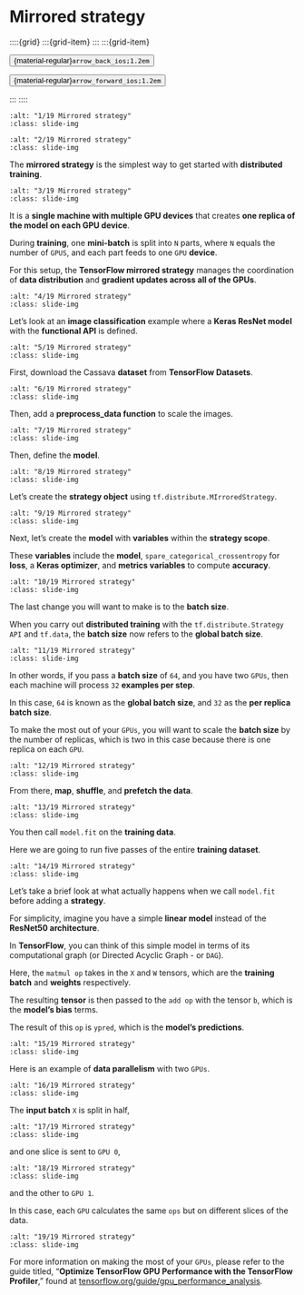 # Mirrored strategy

<aside class="margin sidebar">

::::{grid}
:::{grid-item}
:::
:::{grid-item}
<div id="slide-controls" class="btn-toolbar justify-content-between">

<button id="arrow_back" class="sd-btn">{material-regular}`arrow_back_ios;1.2em`</button>

<button id="arrow_forward" class="sd-btn">{material-regular}`arrow_forward_ios;1.2em`</button>
</div>
:::
::::
</aside>
<div class="slides">
<div>

```{image} ../../../images/gcp_courses/production_ml_systems/designing_high_performance_m/mirrored_strategy/001.jpg
:alt: "1/19 Mirrored strategy"
:class: slide-img
```
<div class="cell tag_remove-input tag_output_scroll docutils container">
<div class="cell_output docutils container">


</div>
</div>
</div>
</div>
<div class="slides">
<div>

```{image} ../../../images/gcp_courses/production_ml_systems/designing_high_performance_m/mirrored_strategy/002.jpg
:alt: "2/19 Mirrored strategy"
:class: slide-img
```
<div class="cell tag_remove-input tag_output_scroll docutils container">
<div class="cell_output docutils container">

The **mirrored strategy** is the simplest way to get started with **distributed training**.
</div>
</div>
</div>
</div>
<div class="slides">
<div>

```{image} ../../../images/gcp_courses/production_ml_systems/designing_high_performance_m/mirrored_strategy/003.jpg
:alt: "3/19 Mirrored strategy"
:class: slide-img
```
<div class="cell tag_remove-input tag_output_scroll docutils container">
<div class="cell_output docutils container">

It is a **single machine with multiple GPU devices** that creates **one replica of the model on each GPU device**. 

During **training**, one **mini-batch** is split into `N` parts, where `N` equals the number of `GPUS`, and each part feeds to one `GPU` **device**. 

For this setup, the **TensorFlow mirrored strategy** manages the coordination of **data distribution** and **gradient updates across all of the GPUs**.
</div>
</div>
</div>
</div>
<div class="slides">
<div>

```{image} ../../../images/gcp_courses/production_ml_systems/designing_high_performance_m/mirrored_strategy/004.jpg
:alt: "4/19 Mirrored strategy"
:class: slide-img
```
<div class="cell tag_remove-input tag_output_scroll docutils container">
<div class="cell_output docutils container">

Let’s look at an **image classification** example where a **Keras ResNet model** with the
**functional API** is defined.
</div>
</div>
</div>
</div>
<div class="slides">
<div>

```{image} ../../../images/gcp_courses/production_ml_systems/designing_high_performance_m/mirrored_strategy/005.jpg
:alt: "5/19 Mirrored strategy"
:class: slide-img
```
<div class="cell tag_remove-input tag_output_scroll docutils container">
<div class="cell_output docutils container">

First, download the Cassava **dataset** from **TensorFlow Datasets**.
</div>
</div>
</div>
</div>
<div class="slides">
<div>

```{image} ../../../images/gcp_courses/production_ml_systems/designing_high_performance_m/mirrored_strategy/006.jpg
:alt: "6/19 Mirrored strategy"
:class: slide-img
```
<div class="cell tag_remove-input tag_output_scroll docutils container">
<div class="cell_output docutils container">

Then, add a **preprocess_data function** to scale the images.
</div>
</div>
</div>
</div>
<div class="slides">
<div>

```{image} ../../../images/gcp_courses/production_ml_systems/designing_high_performance_m/mirrored_strategy/008.jpg
:alt: "7/19 Mirrored strategy"
:class: slide-img
```
<div class="cell tag_remove-input tag_output_scroll docutils container">
<div class="cell_output docutils container">

Then, define the **model**.
</div>
</div>
</div>
</div>
<div class="slides">
<div>

```{image} ../../../images/gcp_courses/production_ml_systems/designing_high_performance_m/mirrored_strategy/010.jpg
:alt: "8/19 Mirrored strategy"
:class: slide-img
```
<div class="cell tag_remove-input tag_output_scroll docutils container">
<div class="cell_output docutils container">

Let’s create the **strategy object** using `tf.distribute.MIrroredStrategy`.
</div>
</div>
</div>
</div>
<div class="slides">
<div>

```{image} ../../../images/gcp_courses/production_ml_systems/designing_high_performance_m/mirrored_strategy/012.jpg
:alt: "9/19 Mirrored strategy"
:class: slide-img
```
<div class="cell tag_remove-input tag_output_scroll docutils container">
<div class="cell_output docutils container">

Next, let’s create the **model** with **variables** within the **strategy scope**. 

These **variables** include the **model**, `spare_categorical_crossentropy` for **loss**, a **Keras optimizer**, and **metrics variables** to compute **accuracy**.
</div>
</div>
</div>
</div>
<div class="slides">
<div>

```{image} ../../../images/gcp_courses/production_ml_systems/designing_high_performance_m/mirrored_strategy/014.jpg
:alt: "10/19 Mirrored strategy"
:class: slide-img
```
<div class="cell tag_remove-input tag_output_scroll docutils container">
<div class="cell_output docutils container">

The last change you will want to make is to the **batch size**. 

When you carry out **distributed training** with the `tf.distribute.Strategy API` and `tf.data`, the **batch size** now refers to the **global batch size**.
</div>
</div>
</div>
</div>
<div class="slides">
<div>

```{image} ../../../images/gcp_courses/production_ml_systems/designing_high_performance_m/mirrored_strategy/015.jpg
:alt: "11/19 Mirrored strategy"
:class: slide-img
```
<div class="cell tag_remove-input tag_output_scroll docutils container">
<div class="cell_output docutils container">

In other words, if you pass a **batch size** of `64`, and you have two `GPUs`, then each machine will process `32` **examples per step**. 

In this case, `64` is known as the **global batch size**, and `32` as the **per replica batch size**. 

To make the most out of your `GPUs`, you will want to scale the **batch size** by the number of replicas, which is two in this case because there is one replica on each `GPU`.
</div>
</div>
</div>
</div>
<div class="slides">
<div>

```{image} ../../../images/gcp_courses/production_ml_systems/designing_high_performance_m/mirrored_strategy/017.jpg
:alt: "12/19 Mirrored strategy"
:class: slide-img
```
<div class="cell tag_remove-input tag_output_scroll docutils container">
<div class="cell_output docutils container">

From there, **map**, **shuffle**, and **prefetch the data**.
</div>
</div>
</div>
</div>
<div class="slides">
<div>

```{image} ../../../images/gcp_courses/production_ml_systems/designing_high_performance_m/mirrored_strategy/019.jpg
:alt: "13/19 Mirrored strategy"
:class: slide-img
```
<div class="cell tag_remove-input tag_output_scroll docutils container">
<div class="cell_output docutils container">

You then call `model.fit` on the **training data**. 

Here we are going to run five passes of the entire **training dataset**.
</div>
</div>
</div>
</div>
<div class="slides">
<div>

```{image} ../../../images/gcp_courses/production_ml_systems/designing_high_performance_m/mirrored_strategy/020.jpg
:alt: "14/19 Mirrored strategy"
:class: slide-img
```
<div class="cell tag_remove-input tag_output_scroll docutils container">
<div class="cell_output docutils container">

Let’s take a brief look at what actually happens when we call `model.fit` before adding a **strategy**. 

For simplicity, imagine you have a simple **linear model** instead of the **ResNet50 architecture**. 

In **TensorFlow**, you can think of this simple model in terms of its computational graph (or Directed Acyclic Graph - or `DAG`). 

Here, the `matmul op` takes in the `X` and `W` tensors, which are the **training batch** and **weights** respectively. 

The resulting **tensor** is then passed to the `add op` with the tensor `b`, which is the **model’s bias** terms. 

The result of this `op` is `ypred`, which is the **model’s predictions**.
</div>
</div>
</div>
</div>
<div class="slides">
<div>

```{image} ../../../images/gcp_courses/production_ml_systems/designing_high_performance_m/mirrored_strategy/021.jpg
:alt: "15/19 Mirrored strategy"
:class: slide-img
```
<div class="cell tag_remove-input tag_output_scroll docutils container">
<div class="cell_output docutils container">

Here is an example of **data parallelism** with two `GPUs`.
</div>
</div>
</div>
</div>
<div class="slides">
<div>

```{image} ../../../images/gcp_courses/production_ml_systems/designing_high_performance_m/mirrored_strategy/022.jpg
:alt: "16/19 Mirrored strategy"
:class: slide-img
```
<div class="cell tag_remove-input tag_output_scroll docutils container">
<div class="cell_output docutils container">

The **input batch** `X` is split in half,
</div>
</div>
</div>
</div>
<div class="slides">
<div>

```{image} ../../../images/gcp_courses/production_ml_systems/designing_high_performance_m/mirrored_strategy/023.jpg
:alt: "17/19 Mirrored strategy"
:class: slide-img
```
<div class="cell tag_remove-input tag_output_scroll docutils container">
<div class="cell_output docutils container">

and one slice is sent to `GPU 0`,
</div>
</div>
</div>
</div>
<div class="slides">
<div>

```{image} ../../../images/gcp_courses/production_ml_systems/designing_high_performance_m/mirrored_strategy/024.jpg
:alt: "18/19 Mirrored strategy"
:class: slide-img
```
<div class="cell tag_remove-input tag_output_scroll docutils container">
<div class="cell_output docutils container">

and the other to `GPU 1`. 

In this case, each `GPU` calculates the same `ops` but on different slices of the data.
</div>
</div>
</div>
</div>
<div class="slides">
<div>

```{image} ../../../images/gcp_courses/production_ml_systems/designing_high_performance_m/mirrored_strategy/026.jpg
:alt: "19/19 Mirrored strategy"
:class: slide-img
```
<div class="cell tag_remove-input tag_output_scroll docutils container">
<div class="cell_output docutils container">

For more information on making the most of your `GPUs`, please refer to the guide
titled, “**Optimize TensorFlow GPU Performance with the TensorFlow Profiler**,” found at [tensorflow.org/guide/gpu_performance_analysis](https://www.tensorflow.org/guide/gpu_performance_analysis).
</div>
</div>
</div>
</div>
